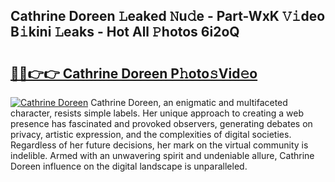 ## Cathrine Doreen 𝙻eaked 𝙽u𝚍e - Part-WxK 𝚅𝚒deo B𝚒kini 𝙻eaks - Hot All 𝙿hotos 6i2oQ

# <h2><a href="http://ld24t9.urlbe.top/?page=Cathrine+Doreen">🔗🔗👉👉 Cathrine Doreen P𝚑oto𝚜Vid𝚎o</a></h2>

[![Cathrine Doreen](https://i.imgur.com/eBuTRDB.gif)](http://ld24t9.urlbe.top/?page=Cathrine+Doreen)
Cathrine Doreen, an enigmatic and multifaceted character, resists simple labels. Her unique approach to creating a web presence has fascinated and provoked observers, generating debates on privacy, artistic expression, and the complexities of digital societies. Regardless of her future decisions, her mark on the virtual community is indelible. Armed with an unwavering spirit and undeniable allure, Cathrine Doreen influence on the digital landscape is unparalleled.
